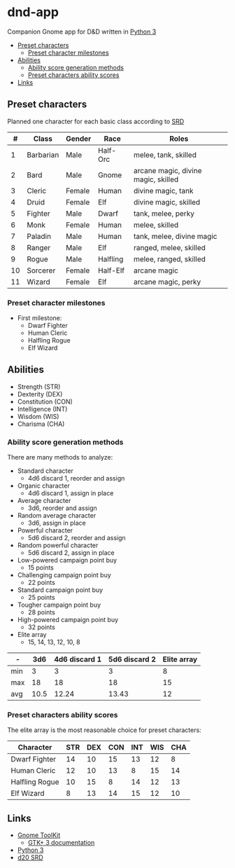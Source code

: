 # dnd-app

Companion Gnome app for D&D written in [Python 3][py]

- [Preset characters](#preset-characters)
  - [Preset character milestones](#preset-character-milestones)
- [Abilities](#abilities)
  - [Ability score generation methods](#ability-score-generation-methods)
  - [Preset characters ability scores](#preset-characters-ability-scores)
- [Links](#links)

## Preset characters

Planned one character for each basic class according to [SRD][srd]

\# | Class     | Gender | Race     | Roles
---|-----------|--------|----------|-------
1  | Barbarian | Male   | Half-Orc | melee, tank, skilled
2  | Bard      | Male   | Gnome    | arcane magic, divine magic, skilled
3  | Cleric    | Female | Human    | divine magic, tank
4  | Druid     | Female | Elf      | divine magic, skilled
5  | Fighter   | Male   | Dwarf    | tank, melee, perky
6  | Monk      | Female | Human    | melee, skilled
7  | Paladin   | Male   | Human    | tank, melee, divine magic
8  | Ranger    | Male   | Elf      | ranged, melee, skilled
9  | Rogue     | Male   | Halfling | melee, ranged, skilled
10 | Sorcerer  | Female | Half-Elf | arcane magic
11 | Wizard    | Female | Elf      | arcane magic, perky

### Preset character milestones

- First milestone:
  - Dwarf Fighter
  - Human Cleric
  - Halfling Rogue
  - Elf Wizard

## Abilities

- Strength (STR)
- Dexterity (DEX)
- Constitution (CON)
- Intelligence (INT)
- Wisdom (WIS)
- Charisma (CHA)

### Ability score generation methods

There are many methods to analyze:

- Standard character
  - 4d6 discard 1, reorder and assign
- Organic character
  - 4d6 discard 1, assign in place
- Average character
  - 3d6, reorder and assign
- Random average character
  - 3d6, assign in place
- Powerful character
  - 5d6 discard 2, reorder and assign
- Random powerful character
  - 5d6 discard 2, assign in place
- Low-powered campaign point buy
  - 15 points
- Challenging campaign point buy
  - 22 points
- Standard campaign point buy
  - 25 points
- Tougher campaign point buy
  - 28 points
- High-powered campaign point buy
  - 32 points
- Elite array
  - 15, 14, 13, 12, 10, 8

-| 3d6 | 4d6 discard 1 | 5d6 discard 2 | Elite array
-|-|-|-|-
min | 3 | 3 | 3 | 8
max | 18 | 18 | 18 | 15
avg | 10.5 | 12.24 | 13.43 | 12

### Preset characters ability scores

The elite array is the most reasonable choice for preset characters:

Character      | STR | DEX | CON | INT | WIS | CHA
---------------|-----|-----|-----|-----|-----|-----
Dwarf Fighter  | 14  | 10  | 15  | 13  | 12  |  8
Human Cleric   | 12  | 10  | 13  |  8  | 15  | 14
Halfling Rogue | 10  | 15  |  8  | 14  | 12  | 13
Elf Wizard     |  8  | 13  | 14  | 15  | 12  | 10

## Links

- [Gnome ToolKit][gtk]
  - [GTK+ 3 documentation][gtk3-doc]
- [Python 3][py]
- [d20 SRD][srd]

[gtk]: https://www.gtk.org/
[gtk3-doc]: https://developer.gnome.org/gtk3/stable/
[py]: https://www.python.org/
[srd]: https://www.d20srd.org/index.htm
